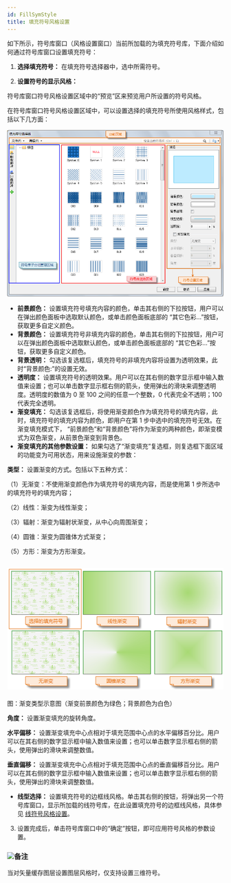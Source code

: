 ```yaml
---
id: FillSymStyle
title: 填充符号风格设置
---
```

如下所示，符号库窗口（风格设置窗口）当前所加载的为填充符号库，下面介绍如何通过符号库窗口设置填充符号：

1. **选择填充符号：** 在填充符号选择器中，选中所需符号。

2. **设置符号的显示风格：**

符号库窗口符号风格设置区域中的“预览”区来预览用户所设置的符号风格。

在符号库窗口符号风格设置区域中，可以设置选择的填充符号所使用风格样式，包括以下几方面：

![](img/SymLibManagerUI.png)  

* **前景颜色：** 设置填充符号填充内容的颜色，单击其右侧的下拉按钮，用户可以在弹出颜色面板中选取默认颜色，或单击颜色面板底部的 “其它色彩...”按钮，获取更多自定义颜色。
* **背景颜色：** 设置填充符号非填充内容的颜色，单击其右侧的下拉按钮，用户可以在弹出颜色面板中选取默认颜色，或单击颜色面板底部的 “其它色彩...”按钮，获取更多自定义颜色。
* **背景透明：** 勾选该复选框后，填充符号的非填充内容将设置为透明效果，此时“背景颜色:”的设置无效。
* **透明度：** 设置填充符号的透明效果。用户可以在其右侧的数字显示框中输入数值来设置；也可以单击数字显示框右侧的箭头，使用弹出的滑块来调整透明度。透明度的数值为 0 至 100 之间的任意一个整数，0 代表完全不透明；100 代表完全透明。
* **渐变填充：** 勾选该复选框后，将使用渐变颜色作为填充符号的填充内容，此时，填充符号的填充内容为颜色，即用户在第 1 步中选中的填充符号无效。在渐变填充模式下， “前景颜色”和“背景颜色”将作为渐变的两种颜色，即渐变模式为双色渐变，从前景色渐变到背景色。
* **渐变填充的其他参数设置：** 如果勾选了“渐变填充”复选框，则复选框下面区域的功能变为可用状态，用来设施渐变的参数：

**类型：** 设置渐变的方式。包括以下五种方式：

（1）无渐变：不使用渐变颜色作为填充符号的填充内容，而是使用第 1 步所选中的填充符号的填充内容；

（2）线性：渐变为线性渐变；

（3）辐射：渐变为辐射状渐变，从中心向周围渐变；

（4）圆锥：渐变为圆锥体方式渐变；

（5）方形：渐变为方形渐变。

![](img/GraduatedMode.png)  
---  
图：渐变类型示意图（渐变前景颜色为绿色；背景颜色为白色）  

**角度：** 设置渐变填充的旋转角度。

**水平偏移：**
设置渐变填充中心点相对于填充范围中心点的水平偏移百分比。用户可以在其右侧的数字显示框中输入数值来设置；也可以单击数字显示框右侧的箭头，使用弹出的滑块来调整数值。

**垂直偏移：**
设置渐变填充中心点相对于填充范围中心点的垂直偏移百分比。用户可以在其右侧的数字显示框中输入数值来设置；也可以单击数字显示框右侧的箭头，使用弹出的滑块来调整数值。

* **线型选择：** 设置填充符号的边框线风格。单击其右侧的按钮，将弹出另一个符号库窗口，显示所加载的线符号库，在此设置填充符号的边框线风格，具体参见 [线符号风格设置](LineSymStyle.html)。
3. 设置完成后，单击符号库窗口中的“确定”按钮，即可应用符号风格的参数设置。

### ![](../../img/read.gif)备注

当对矢量缓存图层设置图层风格时，仅支持设置三维符号。
